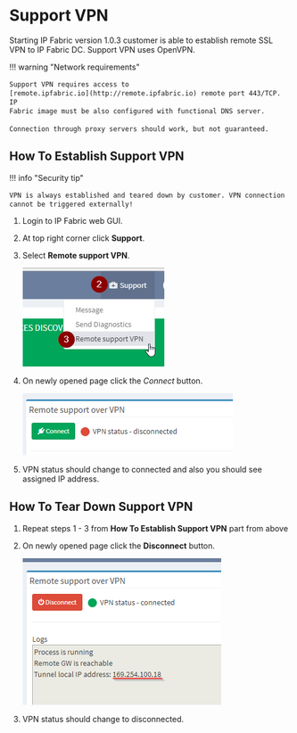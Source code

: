 # Support VPN

Starting IP Fabric version 1.0.3 customer is able to establish remote
SSL VPN to IP Fabric DC. Support VPN uses OpenVPN.

!!! warning "Network requirements"

    Support VPN requires access to
    [remote.ipfabric.io](http://remote.ipfabric.io) remote port 443/TCP. IP
    Fabric image must be also configured with functional DNS server.

    Connection through proxy servers should work, but not guaranteed.

## How To Establish Support VPN

!!! info "Security tip"

    VPN is always established and teared down by customer. VPN connection
    cannot be triggered externally!

1.  Login to IP Fabric web GUI.
2.  At top right corner click **Support**.
3.  Select **Remote support VPN**.

    ![VPN Menu](vpn/menu.png)

4.  On newly opened page click the _Connect_ button.

    ![VPN Connect](vpn/connect.png)

5.  VPN status should change to connected and also you should see assigned IP address.

## How To Tear Down Support VPN

1.  Repeat steps 1 - 3 from **How To Establish Support VPN** part from above
2.  On newly opened page click the **Disconnect** button.

    ![VPN Disconnect](vpn/disconnect.png)

3.  VPN status should change to disconnected.
